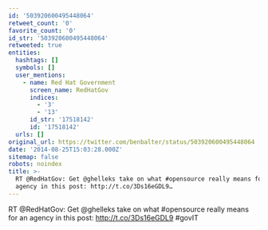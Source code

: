 ```yaml
---
id: '503920600495448064'
retweet_count: '0'
favorite_count: '0'
id_str: '503920600495448064'
retweeted: true
entities:
  hashtags: []
  symbols: []
  user_mentions:
    - name: Red Hat Government
      screen_name: RedHatGov
      indices:
        - '3'
        - '13'
      id_str: '17518142'
      id: '17518142'
  urls: []
original_url: https://twitter.com/benbalter/status/503920600495448064
date: '2014-08-25T15:03:28.000Z'
sitemap: false
robots: noindex
title: >-
  RT @RedHatGov: Get @ghelleks take on what #opensource really means for an
  agency in this post: http://t.co/3Ds16eGDL9…
---
```


RT @RedHatGov: Get @ghelleks take on what #opensource really means for an agency in this post: http://t.co/3Ds16eGDL9 #govIT